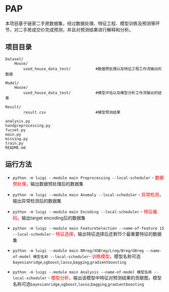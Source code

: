 # PAP

本项目基于链家二手房数据集，经过数据处理、特征工程、模型训练及预测等环节，对二手房成交价完成预测，并且对预测结果进行解释和分析。



## 项目目录

    Dataset/
        House/  
        	used_house_data_test/			#数据预处理以及特征工程工作流输出的数据
          
    Model/
    	House/
    		used_house_data_test/			#模型评估以及模型分析工作流输出的结果
    			
    Result/
    		result.csv						#模型预测结果
    		
    analysis.py
    handpreprocessing.py
    fucset.py
    main.py
    missing.py
    train.py
    README.md



## 运行方法

* `python -m luigi --module main Preprocessing --local-scheduler` - <font color='red'> 数据预处理</font>，输出数据预处理后的数据集



* `python -m luigi --module main Anomaly --local-scheduler` - <font color='red'> 异常检测</font>，输出异常检测后的数据集

  

* `python -m luigi --module main Encoding --local-scheduler` - <font color='red'> 特征编码</font>，输出target encoding后的数据集



* `python -m luigi --module main FeatureSelection --name-of-feature 15 --local-scheduler` - <font color='red'> 特征选择</font>，输出特征选择后还剩15个最重要特征的数据集



* `python -m luigi --module main BRreg/XGBreg/Lreg/Breg/GBreg --name-of-model 模型名称 --local-scheduler`- <font color='red'>训练模型</font>，模型名称可选`bayesianridge`,`xgboost`,`lasso`,`bagging`,`gradientboosting`



* `python -m luigi --module main Analysis --name-of-model 模型名称 --local-scheduler` - <font color='red'>模型分析</font>，输出该模型中特征对预测结果的贡献图，模型名称可选`bayesianridge`,`xgboost`,`lasso`,`bagging`,`gradientboosting`

